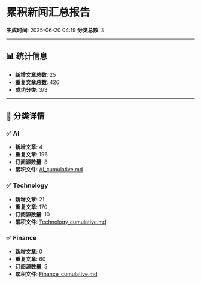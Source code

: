 # 累积新闻汇总报告

**生成时间**: 2025-06-20 04:19
**分类总数**: 3

---

## 📊 统计信息

- **新增文章总数**: 25
- **重复文章总数**: 426
- **成功分类**: 3/3

---

## 📂 分类详情

### ✅ AI
- **新增文章**: 4
- **重复文章**: 196
- **订阅源数量**: 8
- **累积文件**: [AI_cumulative.md](./AI_cumulative.md)

### ✅ Technology
- **新增文章**: 21
- **重复文章**: 170
- **订阅源数量**: 10
- **累积文件**: [Technology_cumulative.md](./Technology_cumulative.md)

### ✅ Finance
- **新增文章**: 0
- **重复文章**: 60
- **订阅源数量**: 5
- **累积文件**: [Finance_cumulative.md](./Finance_cumulative.md)

